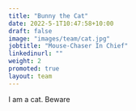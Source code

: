```yaml
---
title: "Bunny the Cat"
date: 2022-5-1T10:47:58+10:00
draft: false
image: "images/team/cat.jpg"
jobtitle: "Mouse-Chaser In Chief"
linkedinurl: ""
weight: 2
promoted: true
layout: team
---
```


I am a cat. Beware
